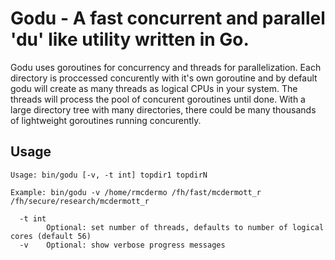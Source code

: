 # Godu -  A fast concurrent and parallel 'du' like utility written in Go.

Godu uses goroutines for concurrency and threads for parallelization. Each directory is proccessed concurently with it's own goroutine and by default godu will create as many threads as logical CPUs in your system. The threads will process the pool of concurent goroutines until done. With a large directory tree with many directories, there could be many thousands of lightweight goroutines running concurently.  

## Usage

```
Usage: bin/godu [-v, -t int] topdir1 topdirN

Example: bin/godu -v /home/rmcdermo /fh/fast/mcdermott_r /fh/secure/research/mcdermott_r

  -t int
        Optional: set number of threads, defaults to number of logical cores (default 56)
  -v    Optional: show verbose progress messages
```
